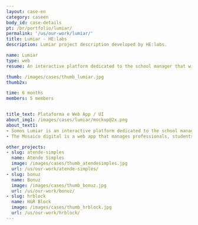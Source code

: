 ```yaml
---
layout: case-en
category: caseen
body_id: case-details
pt: /br/portfolio/lumiar/
permalink: '/us/our-work/lumiar/'
title: Lumiar - HE:labs
description: Lumiar project description developed by HE:labs.

name: Lumiar
type: web
resume: An interactive platform dedicated to the school manager that will implement the Lumiar model in their school.

thumb: /images/cases/thumb_lumiar.jpg
thumb2x:

time: 6 months
members: 5 members


title_text: Plataforma e Web App / UI
about_img1: /images/cases/lumiar/mockup@2x.png
about_text1:
- Somos Lumiar is an interactive platform dedicated to the school managers that will implement the Lumiar model in their schools.
- The Mosaico digital is a web app that manages professionals, students and schools that use the Lumiar model of education.  Through the tool, the school can build and manage educational projects, hire professionals, monitor progress and the entire school life evolution of their students.

other_projects:
- slug: atende-simples
  name: Atende Simples
  image: /images/cases/thumb_atendesimples.jpg
  url: /us/our-work/atende-simples/
- slug: bonuz
  name: Bonuz
  image: /images/cases/thumb_bonuz.jpg
  url: /us/our-work/bonuz/
- slug: hrblock
  name: H&R Block
  image: /images/cases/thumb_hrblock.jpg
  url: /us/our-work/hrblock/
---
```


